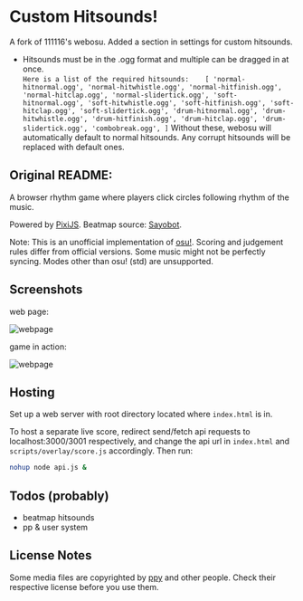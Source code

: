 # Custom Hitsounds!

A fork of 111116's webosu. Added a section in settings for custom hitsounds.   
 * Hitsounds must be in the .ogg format and multiple can be dragged in at once.   
`Here is a list of the required hitsounds:   
[
'normal-hitnormal.ogg',
'normal-hitwhistle.ogg',
'normal-hitfinish.ogg',
'normal-hitclap.ogg',
'normal-slidertick.ogg',
'soft-hitnormal.ogg',
'soft-hitwhistle.ogg',
'soft-hitfinish.ogg',
'soft-hitclap.ogg',
'soft-slidertick.ogg',
'drum-hitnormal.ogg',
'drum-hitwhistle.ogg',
'drum-hitfinish.ogg',
'drum-hitclap.ogg',
'drum-slidertick.ogg',
'combobreak.ogg',
]`
Without these, webosu will automatically default to normal hitsounds. Any corrupt hitsounds will be replaced with default ones. 
   
## Original README:    
A browser rhythm game where players click circles following rhythm of the music.

Powered by [PixiJS](https://www.pixijs.com). Beatmap source: [Sayobot](https://osu.sayobot.cn).

Note: This is an unofficial implementation of [osu!](https://osu.ppy.sh). Scoring and judgement rules differ from official versions. Some music might not be perfectly syncing. Modes other than osu! (std) are unsupported.

## Screenshots

web page:

![webpage](screenshots/page3.jpg)

game in action:

![webpage](screenshots/clip3.gif)

## Hosting

Set up a web server with root directory located where `index.html` is in.

To host a separate live score, redirect send/fetch api requests to localhost:3000/3001 respectively, and change the api url in `index.html` and `scripts/overlay/score.js` accordingly. Then run:

```bash
nohup node api.js &
```

## Todos (probably)

- beatmap hitsounds
- pp & user system

## License Notes

Some media files are copyrighted by [ppy](https://github.com/ppy/) and other people. Check their respective license before you use them.
